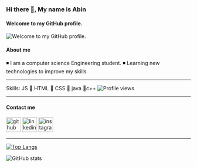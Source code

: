 ### Hi there 👋, My name is Abin
#### Welcome to my GitHub  profile.
![Welcome to my GitHub  profile.](https://media.giphy.com/media/WUTywPPYZpdDChyBaZ/giphy.gif)

#### About me
◾ I am a computer science Engineering student.
◾ Learning new technologies to improve my skills

---

Skills:  JS 📍 HTML 📍 CSS 📍 java 📍c++
![Profile views](https://gpvc.arturio.dev/Abin-T-Sunil)

---

#### Contact me 
[<img src='https://cdn.jsdelivr.net/npm/simple-icons@3.0.1/icons/github.svg' alt='github' height='40'>](https://github.com/Abin-T-Sunil)  [<img src='https://cdn.jsdelivr.net/npm/simple-icons@3.0.1/icons/linkedin.svg' alt='linkedin' height='40'>](https://www.linkedin.com/in/abin-t-sunil-89b760205/)  [<img src='https://cdn.jsdelivr.net/npm/simple-icons@3.0.1/icons/instagram.svg' alt='instagram' height='40'>](https://www.instagram.com/_abi_t_s/)  

---

[![Top Langs](https://github-readme-stats.vercel.app/api/top-langs/?username=Abin-T-Sunil)](https://github.com/anuraghazra/github-readme-stats)

![GitHub stats](https://github-readme-stats.vercel.app/api?username=Abin-T-Sunil&show_icons=true)  

  
